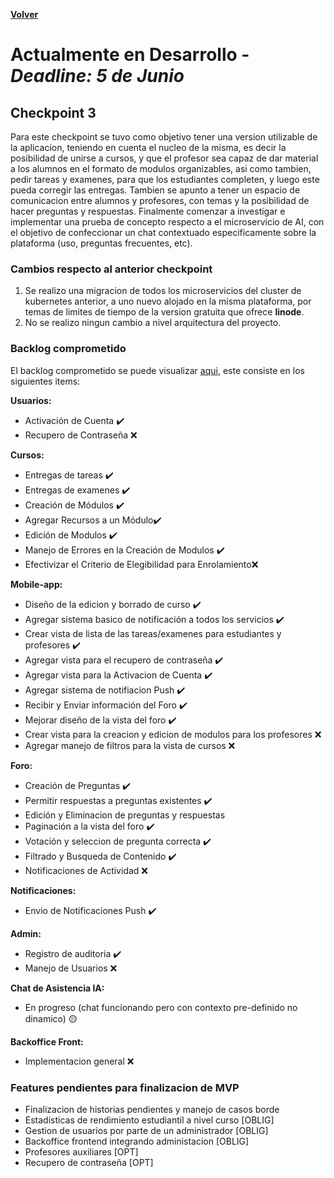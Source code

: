 [**Volver**](../README.md)

# Actualmente en Desarrollo - *Deadline: 5 de Junio*

## Checkpoint 3

Para este checkpoint se tuvo como objetivo tener una version utilizable de la aplicacion, teniendo en cuenta el nucleo de la misma, es decir la posibilidad de unirse a cursos, y que el profesor sea capaz de dar material a los alumnos en el formato de modulos organizables, asi como tambien, pedir tareas y examenes, para que los estudiantes completen, y luego este pueda corregir las entregas. Tambien se apunto a tener un espacio de comunicacion entre alumnos y profesores, con temas y la posibilidad de hacer preguntas y respuestas. Finalmente comenzar a investigar e implementar una prueba de concepto respecto a el microservicio de AI, con el objetivo de confeccionar un chat contextuado especificamente sobre la plataforma (uso, preguntas frecuentes, etc).

### Cambios respecto al anterior checkpoint

1. Se realizo una migracion de todos los microservicios del cluster de kubernetes anterior, a uno nuevo alojado en la misma plataforma, por temas de limites de tiempo de la version gratuita que ofrece **linode**.
2. No se realizo ningun cambio a nivel arquitectura del proyecto.

### Backlog comprometido

El backlog comprometido se puede visualizar [aqui](https://github.com/orgs/ClassConnect-org/projects/1/views/2), este consiste en los siguientes items:

**Usuarios:**
- Activación de Cuenta  ✔️
- Recupero de Contraseña ❌

**Cursos:**
- Entregas de tareas ✔️
- Entregas de examenes ✔️
- Creación de Módulos ✔️
- Agregar Recursos a un Módulo✔️
- Edición de Modulos ✔️
- Manejo de Errores en la Creación de Modulos ✔️
- Efectivizar el Criterio de Elegibilidad para Enrolamiento❌

**Mobile-app:**
- Diseño de la edicion y borrado de curso ✔️
- Agregar sistema basico de notificación a todos los servicios  ✔️
- Crear vista de lista de las tareas/examenes para estudiantes y profesores ✔️
- Agregar vista para el recupero de contraseña ✔️
- Agregar vista para la Activacion de Cuenta ✔️
- Agregar sistema de notifiacion Push ✔️
- Recibir y Enviar información del Foro  ✔️
- Mejorar diseño de la vista del foro ✔️
- Crear vista para la creacion y edicion de modulos para los profesores ❌
- Agregar manejo de filtros para la vista de cursos ❌

**Foro:**
- Creación de Preguntas ✔️
- Permitir respuestas a preguntas existentes  ✔️
- Edición y Eliminacion de preguntas y respuestas
- Paginación a la vista del foro  ✔️
- Votación y seleccion de pregunta correcta ✔️
- Filtrado y Busqueda de Contenido ✔️
- Notificaciones de Actividad ❌

**Notificaciones:**
- Envio de Notificaciones Push ✔️

**Admin:**
- Registro de auditoria ✔️ 
- Manejo de Usuarios ❌

**Chat de Asistencia IA:**
- En progreso (chat funcionando pero con contexto pre-definido no dinamico) 🟡

**Backoffice Front:**
- Implementacion general ❌

### Features pendientes para finalizacion de MVP

- Finalizacion de historias pendientes y manejo de casos borde
- Estadisticas de rendimiento estudiantil a nivel curso [OBLIG]
- Gestion de usuarios por parte de un administrador [OBLIG]
- Backoffice frontend integrando administacion [OBLIG]
- Profesores auxiliares [OPT]
- Recupero de contraseña [OPT]
